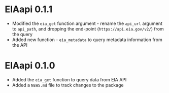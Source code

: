 # EIAapi 0.1.1

* Modified the `eia_get` function argument - rename the `api_url` argument to `api_path`, and dropping the end-point (`https://api.eia.gov/v2/`) from the query
* Added new function - `eia_metadata` to query metadata information from the API

# EIAapi 0.1.0

* Added the `eia_get` function to query data from EIA API
* Added a `NEWS.md` file to track changes to the package

